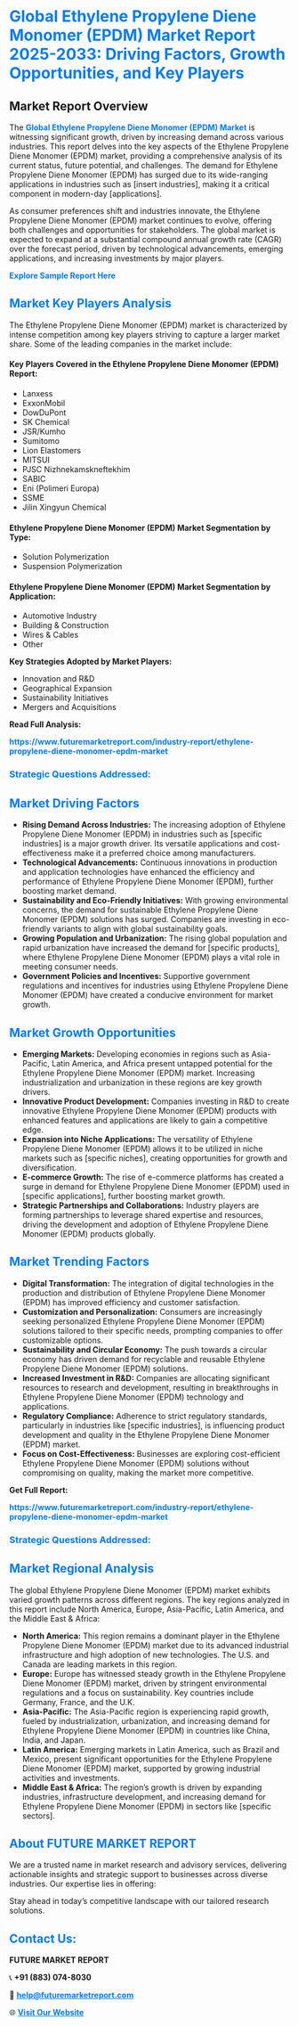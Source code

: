 <h1 style="color: #007BFF;">Global Ethylene Propylene Diene Monomer (EPDM) Market Report 2025-2033: Driving Factors, Growth Opportunities, and Key Players</h1>

<section id="overview">
<h2>Market Report Overview</h2>
<p>The <a href="https://www.futuremarketreport.com/industry-report/ethylene-propylene-diene-monomer-epdm-market" style="color: #007BFF; text-decoration: none;"><strong>Global Ethylene Propylene Diene Monomer (EPDM) Market</strong></a> is witnessing significant growth, driven by increasing demand across various industries. This report delves into the key aspects of the Ethylene Propylene Diene Monomer (EPDM) market, providing a comprehensive analysis of its current status, future potential, and challenges. The demand for Ethylene Propylene Diene Monomer (EPDM) has surged due to its wide-ranging applications in industries such as [insert industries], making it a critical component in modern-day [applications].</p>
<p>As consumer preferences shift and industries innovate, the Ethylene Propylene Diene Monomer (EPDM) market continues to evolve, offering both challenges and opportunities for stakeholders. The global market is expected to expand at a substantial compound annual growth rate (CAGR) over the forecast period, driven by technological advancements, emerging applications, and increasing investments by major players.</p>
</section>

<section id="overview">
<p><a href="https://www.futuremarketreport.com/request-sample/reportId=26436" style="color: #007BFF; text-decoration: none;"><strong>Explore Sample Report Here</strong></a></p>
</section>

<section id="key-players">
<h2 style="color: #007BFF;">Market Key Players Analysis</h2>
<p>The Ethylene Propylene Diene Monomer (EPDM) market is characterized by intense competition among key players striving to capture a larger market share. Some of the leading companies in the market include:</p>
<h4>Key Players Covered in the Ethylene Propylene Diene Monomer (EPDM) Report:</h4>
<ul><li>Lanxess</li><li>ExxonMobil</li><li>DowDuPont</li><li>SK Chemical</li><li>JSR/Kumho</li><li>Sumitomo</li><li>Lion Elastomers</li><li>MITSUI</li><li>PJSC Nizhnekamskneftekhim</li><li>SABIC</li><li>Eni (Polimeri Europa)</li><li>SSME</li><li>Jilin Xingyun Chemical</li></ul>
<h4>Ethylene Propylene Diene Monomer (EPDM) Market Segmentation by Type:</h4>
<ul><li>Solution Polymerization</li><li>Suspension Polymerization</li></ul>

<h4>Ethylene Propylene Diene Monomer (EPDM) Market Segmentation by Application:</h4>
<ul><li>Automotive Industry</li><li>Building &amp; Construction</li><li>Wires &amp; Cables</li><li>Other</li></ul>
<p><strong>Key Strategies Adopted by Market Players:</strong></p>
<ul>
<li>Innovation and R&D</li>
<li>Geographical Expansion</li>
<li>Sustainability Initiatives</li>
<li>Mergers and Acquisitions</li>
</ul>
</section>

<section>
<p><strong>Read Full Analysis: </strong></p><a href="https://www.futuremarketreport.com/industry-report/ethylene-propylene-diene-monomer-epdm-market" style="color: #007BFF; text-decoration: none;"><strong>https://www.futuremarketreport.com/industry-report/ethylene-propylene-diene-monomer-epdm-market</strong></a>
<h3 style="color: #007BFF;">Strategic Questions Addressed:</h3>
</section>

<section id="driving-factors">
<h2 style="color: #007BFF;">Market Driving Factors</h2>
<ul>
<li><strong>Rising Demand Across Industries:</strong> The increasing adoption of Ethylene Propylene Diene Monomer (EPDM) in industries such as [specific industries] is a major growth driver. Its versatile applications and cost-effectiveness make it a preferred choice among manufacturers.</li>
<li><strong>Technological Advancements:</strong> Continuous innovations in production and application technologies have enhanced the efficiency and performance of Ethylene Propylene Diene Monomer (EPDM), further boosting market demand.</li>
<li><strong>Sustainability and Eco-Friendly Initiatives:</strong> With growing environmental concerns, the demand for sustainable Ethylene Propylene Diene Monomer (EPDM) solutions has surged. Companies are investing in eco-friendly variants to align with global sustainability goals.</li>
<li><strong>Growing Population and Urbanization:</strong> The rising global population and rapid urbanization have increased the demand for [specific products], where Ethylene Propylene Diene Monomer (EPDM) plays a vital role in meeting consumer needs.</li>
<li><strong>Government Policies and Incentives:</strong> Supportive government regulations and incentives for industries using Ethylene Propylene Diene Monomer (EPDM) have created a conducive environment for market growth.</li>
</ul>
</section>

<section id="growth-opportunities">
<h2 style="color: #007BFF;">Market Growth Opportunities</h2>
<ul>
<li><strong>Emerging Markets:</strong> Developing economies in regions such as Asia-Pacific, Latin America, and Africa present untapped potential for the Ethylene Propylene Diene Monomer (EPDM) market. Increasing industrialization and urbanization in these regions are key growth drivers.</li>
<li><strong>Innovative Product Development:</strong> Companies investing in R&D to create innovative Ethylene Propylene Diene Monomer (EPDM) products with enhanced features and applications are likely to gain a competitive edge.</li>
<li><strong>Expansion into Niche Applications:</strong> The versatility of Ethylene Propylene Diene Monomer (EPDM) allows it to be utilized in niche markets such as [specific niches], creating opportunities for growth and diversification.</li>
<li><strong>E-commerce Growth:</strong> The rise of e-commerce platforms has created a surge in demand for Ethylene Propylene Diene Monomer (EPDM) used in [specific applications], further boosting market growth.</li>
<li><strong>Strategic Partnerships and Collaborations:</strong> Industry players are forming partnerships to leverage shared expertise and resources, driving the development and adoption of Ethylene Propylene Diene Monomer (EPDM) products globally.</li>
</ul>
</section>

<section id="trending-factors">
<h2 style="color: #007BFF;">Market Trending Factors</h2>
<ul>
<li><strong>Digital Transformation:</strong> The integration of digital technologies in the production and distribution of Ethylene Propylene Diene Monomer (EPDM) has improved efficiency and customer satisfaction.</li>
<li><strong>Customization and Personalization:</strong> Consumers are increasingly seeking personalized Ethylene Propylene Diene Monomer (EPDM) solutions tailored to their specific needs, prompting companies to offer customizable options.</li>
<li><strong>Sustainability and Circular Economy:</strong> The push towards a circular economy has driven demand for recyclable and reusable Ethylene Propylene Diene Monomer (EPDM) solutions.</li>
<li><strong>Increased Investment in R&D:</strong> Companies are allocating significant resources to research and development, resulting in breakthroughs in Ethylene Propylene Diene Monomer (EPDM) technology and applications.</li>
<li><strong>Regulatory Compliance:</strong> Adherence to strict regulatory standards, particularly in industries like [specific industries], is influencing product development and quality in the Ethylene Propylene Diene Monomer (EPDM) market.</li>
<li><strong>Focus on Cost-Effectiveness:</strong> Businesses are exploring cost-efficient Ethylene Propylene Diene Monomer (EPDM) solutions without compromising on quality, making the market more competitive.</li>
</ul>
</section>

<section>
<p><strong>Get Full Report: </strong></p><a href="https://www.futuremarketreport.com/industry-report/ethylene-propylene-diene-monomer-epdm-market" style="color: #007BFF; text-decoration: none;"><strong>https://www.futuremarketreport.com/industry-report/ethylene-propylene-diene-monomer-epdm-market</strong></a>
<h3 style="color: #007BFF;">Strategic Questions Addressed:</h3>
</section>


<section id="regional-analysis">
<h2 style="color: #007BFF;">Market Regional Analysis</h2>
<p>The global Ethylene Propylene Diene Monomer (EPDM) market exhibits varied growth patterns across different regions. The key regions analyzed in this report include North America, Europe, Asia-Pacific, Latin America, and the Middle East & Africa:</p>
<ul>
<li><strong>North America:</strong> This region remains a dominant player in the Ethylene Propylene Diene Monomer (EPDM) market due to its advanced industrial infrastructure and high adoption of new technologies. The U.S. and Canada are leading markets in this region.</li>
<li><strong>Europe:</strong> Europe has witnessed steady growth in the Ethylene Propylene Diene Monomer (EPDM) market, driven by stringent environmental regulations and a focus on sustainability. Key countries include Germany, France, and the U.K.</li>
<li><strong>Asia-Pacific:</strong> The Asia-Pacific region is experiencing rapid growth, fueled by industrialization, urbanization, and increasing demand for Ethylene Propylene Diene Monomer (EPDM) in countries like China, India, and Japan.</li>
<li><strong>Latin America:</strong> Emerging markets in Latin America, such as Brazil and Mexico, present significant opportunities for the Ethylene Propylene Diene Monomer (EPDM) market, supported by growing industrial activities and investments.</li>
<li><strong>Middle East & Africa:</strong> The region’s growth is driven by expanding industries, infrastructure development, and increasing demand for Ethylene Propylene Diene Monomer (EPDM) in sectors like [specific sectors].</li>
</ul>
</section>

<footer>
<h2 style="color: #007BFF;">About FUTURE MARKET REPORT</h2>
<p>We are a trusted name in market research and advisory services, delivering actionable insights and strategic support to businesses across diverse industries. Our expertise lies in offering:</p>

<p>Stay ahead in today’s competitive landscape with our tailored research solutions.</p>

<h2 style="color: #007BFF;">Contact Us:</h2>
<p><strong>FUTURE MARKET REPORT</strong></p>
<p>📞 <strong>+91 (883) 074-8030</strong></p>
<p>📧 <strong><a href="mailto:help@futuremarketreport.com" style="color: #007BFF;">help@futuremarketreport.com</a></strong></p>
<p>🌐 <strong><a href="https://www.futuremarketreport.com/" style="color: #007BFF;">Visit Our Website</a></strong></p>
</footer>